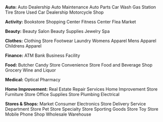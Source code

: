 **Auto:**
Auto Dealership
Auto Maintenance
Auto Parts
Car Wash
Gas Station
Tire Store
Used Car Dealership
Motorcycle Shop

**Activity:**
Bookstore
Shopping Center
Fitness Center
Flea Market

**Beauty:**
Beauty Salon
Beauty Supplies
Jewelry
Spa

**Clothes:**
Clothing Store
Footwear
Laundry
Womens Apparel
Mens Apparel
Childrens Apparel

**Finance:**
ATM
Bank
Business Facility

**Food:**
Butcher
Candy Store
Convenience Store
Food and Beverage Shop
Grocery
Wine and Liquor

**Medical:**
Optical
Pharmacy

**Home Improvement:**
Real Estate
Repair Services
Home Improvement Store
Furniture Store
Office Supplies Store
Plumbing
Electrical

**Stores & Shops:**
Market
Consumer Electronics Store
Delivery Service
Department Store
Pet Store
Specialty Store
Sporting Goods Store
Toy Store
Mobile Phone Shop
Wholesale Warehouse

